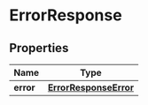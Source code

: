 # ErrorResponse

## Properties
Name | Type
------------ | -------------
**error** | [**ErrorResponseError**](ErrorResponseError.md)
